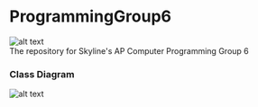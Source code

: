 # ProgrammingGroup6
![alt text](https://github.com/bran214/ProgrammingGroup6/raw/main/Images/Icon6.png "ProgrammingGroup6")   
The repository for Skyline's AP Computer Programming Group 6

### Class Diagram
![alt text](https://github.com/bran214/ProgrammingGroup6/raw/main/brainstorm/Class%20Diagram.png "Class Diagram")   
